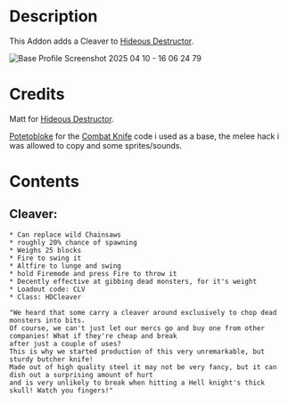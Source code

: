 # Description
This Addon adds a Cleaver to [Hideous Destructor](https://codeberg.org/mc776/HideousDestructor). 

![Base Profile Screenshot 2025 04 10 - 16 06 24 79](https://github.com/user-attachments/assets/8a543750-47e9-4aba-b5d2-3a2265895e8e)



# Credits
Matt for [Hideous Destructor](https://codeberg.org/mc776/HideousDestructor).

[Potetobloke](https://github.com/Potetobloke) for the [Combat Knife](https://github.com/Potetobloke/PB_HDAddon_Bangers-And-Mash) code i used as a base, the melee hack i was allowed to copy and some sprites/sounds.


# Contents
## Cleaver:
    * Can replace wild Chainsaws
    * roughly 20% chance of spawning
    * Weighs 25 blocks
    * Fire to swing it
    * Altfire to lunge and swing
    * hold Firemode and press Fire to throw it
    * Decently effective at gibbing dead monsters, for it's weight
    * Loadout code: CLV
    * Class: HDCleaver

    "We heard that some carry a cleaver around exclusively to chop dead monsters into bits.
    Of course, we can't just let our mercs go and buy one from other companies! What if they're cheap and break
    after just a couple of uses?
    This is why we started production of this very unremarkable, but sturdy butcher knife!
    Made out of high quality steel it may not be very fancy, but it can dish out a surprising amount of hurt
    and is very unlikely to break when hitting a Hell knight's thick skull! Watch you fingers!"
